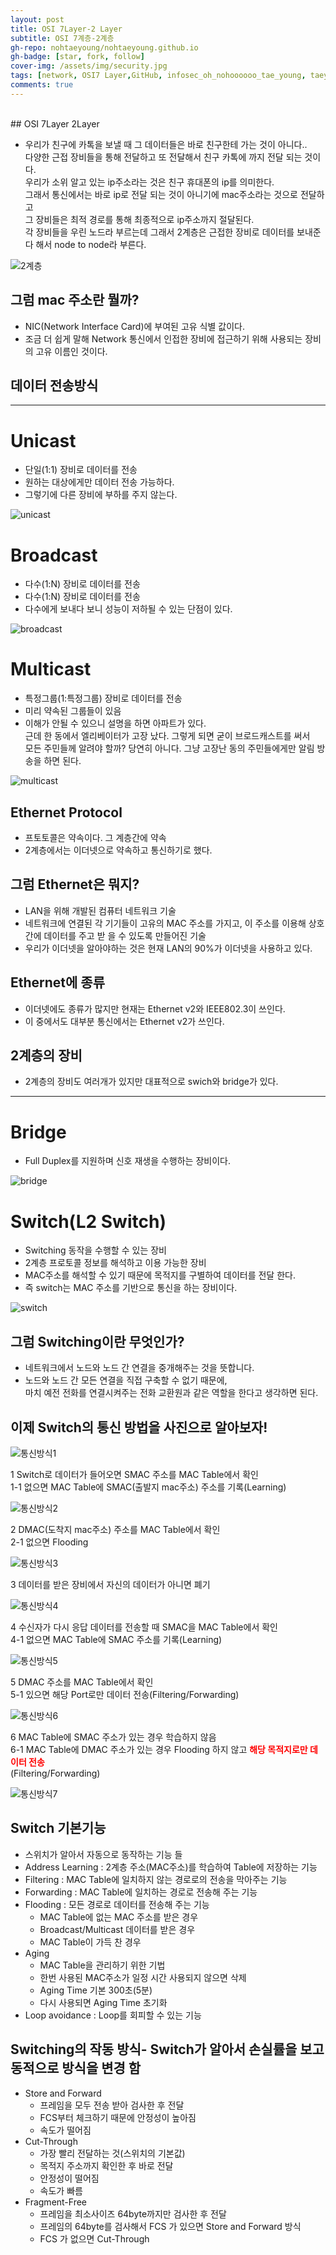 ```yaml
---
layout: post
title: OSI 7Layer-2 Layer
subtitle: OSI 7계층-2계층
gh-repo: nohtaeyoung/nohtaeyoung.github.io
gh-badge: [star, fork, follow]
cover-img: /assets/img/security.jpg
tags: [network, OSI7 Layer,GitHub, infosec_oh_nohoooooo_tae_young, taeyoung noh]
comments: true
---
```



<br>
## OSI 7Layer 2Layer

- 우리가 친구에 카톡을 보낼 때 그 데이터들은 바로 친구한테 가는 것이 아니다..<br> 
다양한 근접 장비들을 통해 전달하고 또 전달해서 친구 카톡에 까지 전달 되는 것이다.<br>
우리가 소위 알고 있는 ip주소라는 것은 친구 휴대폰의 ip를 의미한다.<br>
그래서 통신에서는 바로 ip로 전달 되는 것이 아니기에 mac주소라는 것으로 전달하고<br>
그 장비들은 최적 경로를 통해 최종적으로 ip주소까지 절달된다.<br>
각 장비들을 우린 노드라 부르는데 그래서 2계층은 근접한 장비로 데이터를 보내준다 해서 node to node라 부른다.

![2계층](../assets/img/2계층.png)

## 그럼 mac 주소란 뭘까?
-  NIC(Network Interface Card)에 부여된 고유 식별 값이다.
-  조금 더 쉽게 말해 Network 통신에서 인접한 장비에 접근하기 위해 사용되는 장비의 고유 이름인 것이다.

## 데이터 전송방식
---------------------------------------------------------
# Unicast
- 단일(1:1) 장비로 데이터를 전송
- 원하는 대상에게만 데이터 전송 가능하다.
- 그렇기에 다른 장비에 부하를 주지 않는다.

![unicast](../assets/img/unicast.png)

# Broadcast
- 다수(1:N) 장비로 데이터를 전송
- 다수(1:N) 장비로 데이터를 전송
- 다수에게 보내다 보니 성능이 저하될 수 있는 단점이 있다.

![broadcast](../assets/img/broadcast.png)

# Multicast
- 특정그룹(1:특정그룹) 장비로 데이터를 전송
- 미리 약속된 그룹들이 있음 
- 이해가 안될 수 있으니 설명을 하면 아파트가 있다.<br>
근데 한 동에서 엘리베이터가 고장 났다. 그렇게 되면 굳이 브로드캐스트를 써서<br>
모든 주민들께 알려야 할까? 당연히 아니다. 그냥 고장난 동의 주민들에게만 알림 방송을 하면 된다.

![multicast](../assets/img/multicast.png)

## Ethernet Protocol
- 프토토콜은 약속이다. 그 계층간에 약속
- 2계층에서는 이더넷으로 약속하고 통신하기로 했다.

## 그럼 Ethernet은 뭐지?
- LAN을 위해 개발된 컴퓨터 네트워크 기술
- 네트워크에 연결된 각 기기들이 고유의 MAC 주소를 가지고, 이 주소를 이용해 상호간에 데이터를 주고 받
을 수 있도록 만들어진 기술
- 우리가 이더넷을 알아야하는 것은 현재 LAN의 90%가 이더넷을 사용하고 있다.

## Ethernet에 종류
- 이더넷에도 종류가 많지만 현재는 Ethernet v2와 IEEE802.3이 쓰인다.
- 이 중에서도 대부분 통신에서는 Ethernet v2가 쓰인다.

## 2계층의 장비
- 2계층의 장비도 여러개가 있지만 대표적으로 swich와 bridge가 있다.
---------------------------------------------------------------
# Bridge
- Full Duplex를 지원하며 신호 재생을 수행하는 장비이다.

![bridge](../assets/img/bridge.png)

# Switch(L2 Switch)
- Switching 동작을 수행할 수 있는 장비
- 2계층 프로토콜 정보를 해석하고 이용 가능한 장비
- MAC주소를 해석할 수 있기 때문에 목적지를 구별하여 데이터를 전달 한다.
- 즉 switch는 MAC 주소를 기반으로 통신을 하는 장비이다.

![switch](../assets/img/switch.png)

## 그럼 Switching이란 무엇인가?
- 네트워크에서 노드와 노드 간 연결을 중개해주는 것을 뜻합니다.
- 노드와 노드 간 모든 연결을 직접 구축할 수 없기 때문에,<br>
 마치 예전 전화를 연결시켜주는 전화 교환원과 같은 역할을 한다고 생각하면 된다.
 
## 이제 Switch의 통신 방법을 사진으로 알아보자!
 
 ![통신방식1](../assets/img/통신방식1.png)
 
 1 Switch로 데이터가 들어오면 SMAC 주소를 MAC Table에서 확인<br>
  1-1 없으면 MAC Table에 SMAC(출발지 mac주소) 주소를 기록(Learning)

![통신방식2](../assets/img/통신방식2.png)

2 DMAC(도착지 mac주소) 주소를 MAC Table에서 확인<br>
 2-1  없으면 Flooding

![통신방식3](../assets/img/통신방식3.png)

3 데이터를 받은 장비에서 자신의 데이터가 아니면 폐기

![통신방식4](../assets/img/통신방식4.png)

4 수신자가 다시 응답 데이터를 전송할 때 SMAC을 MAC Table에서 확인<br>
 4-1 없으면 MAC Table에 SMAC 주소를 기록(Learning)

![통신방식5](../assets/img/통신방식5.png)

5 DMAC 주소를 MAC Table에서 확인<br>
 5-1 있으면 해당 Port로만 데이터 전송(Filtering/Forwarding)

![통신방식6](../assets/img/통신방식6.png)

6 MAC Table에 SMAC 주소가 있는 경우 학습하지 않음<br>
 6-1 MAC Table에 DMAC 주소가 있는 경우 Flooding 하지 않고 <b style="color:red;">해당 목적지로만 데이터 전송</b><br>
(Filtering/Forwarding)

![통신방식7](../assets/img/통신방식7.png)

## Switch 기본기능
- 스위치가 알아서 자동으로 동작하는 기능 들
- Address Learning : 2계층 주소(MAC주소)를 학습하여 Table에 저장하는 기능
- Filtering : MAC Table에 일치하지 않는 경로로의 전송을 막아주는 기능
- Forwarding : MAC Table에 일치하는 경로로 전송해 주는 기능
- Flooding : 모든 경로로 데이터를 전송해 주는 기능
  - MAC Table에 없는 MAC 주소를 받은 경우
  - Broadcast/Multicast 데이터를 받은 경우
  - MAC Table이 가득 찬 경우
- Aging
  - MAC Table을 관리하기 위한 기법
  - 한번 사용된 MAC주소가 일정 시간 사용되지 않으면 삭제
  - Aging Time 기본 300초(5분)
  - 다시 사용되면 Aging Time 초기화
- Loop avoidance : Loop를 회피할 수 있는 기능

 ## Switching의 작동 방식- Switch가 알아서 손실률을 보고 동적으로 방식을 변경 함
- Store and Forward
  - 프레임을 모두 전송 받아 검사한 후 전달
  - FCS부터 체크하기 때문에 안정성이 높아짐
  - 속도가 떨어짐
- Cut-Through
  - 가장 빨리 전달하는 것(스위치의 기본값)
  - 목적지 주소까지 확인한 후 바로 전달
  - 안정성이 떨어짐
  - 속도가 빠름
- Fragment-Free
  - 프레임을 최소사이즈 64byte까지만 검사한 후 전달
  - 프레임의 64byte를 검사해서 FCS 가 있으면 Store and Forward 방식
  - FCS 가 없으면 Cut-Through
 

